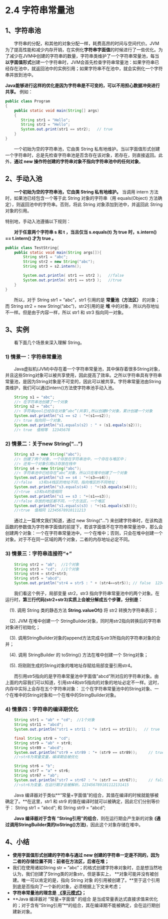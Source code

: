# 2.4 字符串常量池

## **1、字符串池**

　　字符串的分配，和其他的对象分配一样，耗费高昂的时间与空间代价。JVM为了提高性能和减少内存开销，在实例化**字符串字面值**的时候进行了一些优化。为了减少在JVM中创建的字符串的数量，字符串类维护了一个字符串常量池，每当**以字面值形式**创建一个字符串时，JVM会首先检查字符串常量池：如果字符串已经存在池中，就返回池中的实例引用；如果字符串不在池中，就会实例化一个字符串并放到池中。

**Java能够进行这样的优化是因为字符串是不可变的，可以不用担心数据冲突进行共享。** 例如：

```java
public class Program
{
    public static void main(String[] args)
    {
       String str1 = "Hello";  
       String str2 = "Hello"; 
       System.out.print(str1 == str2);   // true
    }
}
```

　　一个初始为空的字符串池，它由类 String 私有地维护。当以字面值形式创建一个字符串时，总是先检查字符串池是否含存在该对象，若存在，则直接返回。此外，**通过 new 操作符创建的字符串对象不指向字符串池中的任何对象**。

## **2、手动入池**

　　**一个初始为空的字符串池，它由类 String 私有地维护。** 当调用 intern 方法时，如果池已经包含一个等于此 String 对象的字符串（用 equals\(Object\) 方法确定），则返回池中的字符串。否则，将此 String 对象添加到池中，并返回此 String 对象的引用。

特别地，手动入池遵循以下规则：

　　**对于任意两个字符串 s 和 t ，当且仅当 s.equals\(t\) 为 true 时，s.intern\(\) == t.intern\(\) 才为 true 。** 　　

```java
public class TestString{
    public static void main(String args[]){
        String str1 = "abc";
        String str2 = new String("abc");
        String str3 = s2.intern();

        System.out.println( str1 == str2 );   //false
        System.out.println( str1 == str3 );   //true
    }
}
```

　　所以，对于 String str1 = “abc”，str1 引用的是 **常量池（方法区）** 的对象；而 String str2 = new String\(“abc”\)，str2引用的是 **堆** 中的对象，所以内存地址不一样。但是由于内容一样，所以 str1 和 str3 指向同一对象。

## **3、实例**

　　看下面几个场景来深入理解 String。

### 1\) 情景一：字符串常量池

　　Java虚拟机\(JVM\)中存在着一个字符串常量池，其中保存着很多String对象，并且这些String对象可以被共享使用，因此提高了效率。之所以字符串具有字符串常量池，是因为String对象是不可变的，因此可以被共享。字符串常量池由String类维护，我们可以通过intern\(\)方法使字符串池手动入池。

```java
    String s1 = "abc";     
    //↑ 在字符串池创建了一个对象  
    String s2 = "abc";     
    //↑ 字符串pool已经存在对象“abc”(共享),所以创建0个对象，累计创建一个对象  
    System.out.println("s1 == s2 : "+(s1==s2));    
    //↑ true 指向同一个对象，  
    System.out.println("s1.equals(s2) : " + (s1.equals(s2)));    
    //↑ true  值相等  12345678
```

### 2\) 情景二：关于new String\(“…”\)

```java
    String s3 = new String("abc");  
    //↑ 创建了两个对象，一个存放在字符串池中，一个存在与堆区中；  
    //↑ 还有一个对象引用s3存放在栈中  
    String s4 = new String("abc");  
    //↑ 字符串池中已经存在“abc”对象，所以只在堆中创建了一个对象  
    System.out.println("s3 == s4 : "+(s3==s4));  
    //↑false   s3和s4栈区的地址不同，指向堆区的不同地址；  
    System.out.println("s3.equals(s4) : "+(s3.equals(s4)));  
    //↑true  s3和s4的值相同  
    System.out.println("s1 == s3 : "+(s1==s3));  
    //↑false 存放的地区都不同，一个方法区，一个堆区  
    System.out.println("s1.equals(s3) : "+(s1.equals(s3)));  
    //↑true  值相同 12345678910111213
```

　　通过上一篇博文我们知道，通过 new String\(“…”\) 来创建字符串时，在该构造函数的参数值为字符串字面值的前提下，若该字面值不在字符串常量池中，那么会创建两个对象：一个在字符串常量池中，一个在堆中；否则，只会在堆中创建一个对象。对于不在同一区域的两个对象，二者的内存地址必定不同。

### 3\) 情景三：字符串连接符“+”

```java
    String str2 = "ab";  //1个对象  
    String str3 = "cd";  //1个对象                                         
    String str4 = str2+str3;                                        
    String str5 = "abcd";    
    System.out.println("str4 = str5 : " + (str4==str5)); // false  12345
```

　　我们看这个例子，局部变量 str2，str3 指向字符串常量池中的两个对象。在运行时，**第三行代码\(str2+str3\)实质上会被分解成五个步骤，分别是：**

　\(1\). 调用 String 类的静态方法 **String.valueOf\(\)** 将 str2 转换为字符串表示；

　\(2\). JVM 在堆中创建一个 StringBuilder对象，同时用str2指向转换后的字符串对象进行初始化；　

　\(3\). 调用StringBuilder对象的append方法完成与str3所指向的字符串对象的合并；

　\(4\). 调用 StringBuilder 的 toString\(\) 方法在堆中创建一个 String对象；

　\(5\). 将刚刚生成的String对象的堆地址存赋给局部变量引用str4。

　　而引用str5指向的是字符串常量池中字面值”abcd”所对应的字符串对象。由上面的内容我们可以知道，引用str4和str5指向的对象的地址必定不一样。这时，内存中实际上会存在五个字符串对象： 三个在字符串常量池中的String对象、一个在堆中的String对象和一个在堆中的StringBuilder对象。

### 4\) 情景四：字符串的编译期优化

```java
    String str1 = "ab" + "cd";  //1个对象  
    String str11 = "abcd";   
    System.out.println("str1 = str11 : "+ (str1 == str11));   // true

    final String str8 = "cd";  
    String str9 = "ab" + str8;  
    String str89 = "abcd";  
    System.out.println("str9 = str89 : "+ (str9 == str89));     // true
    //↑str8为常量变量，编译期会被优化  

    String str6 = "b";  
    String str7 = "a" + str6;  
    String str67 = "ab";  
    System.out.println("str7 = str67 : "+ (str7 == str67));     // false
    //↑str6为变量，在运行期才会被解析。123456789101112131415
```

　　Java 编译器对于类似**“常量+字面值”的组合，其值在编译的时候就能够被确定了。**在这里，str1 和 str9 的值在编译时就可以被确定，因此它们分别等价于： String str1 = “abcd”; 和 String str9 = “abcd”;

　　**Java 编译器对于含有 “String引用”的组合**，则在运行期会产生新的对象 **\(通过调用StringBuilder类的toString\(\)方法\)**，因此这个对象存储在堆中。

## **4、小结**

* **使用字面值形式创建的字符串与通过 new 创建的字符串一定是不同的，因为二者的存储位置不同：前者在方法区，后者在堆；**
* 我们在使用诸如String str = “abc”；的格式创建字符串对象时，总是想当然地认为，我们创建了String类的对象str。但是事实上， **对象可能并没有被创建。唯一可以肯定的是，指向 String 对象 的引用被创建了。**至于这个引用到底是否指向了一个新的对象，必须根据上下文来考虑；
* **字符串常量池的理念是** [**《享元模式》**](http://blog.csdn.net/justloveyou_/article/details/55045638)**；**
* **Java 编译器对 “常量+字面值” 的组合 是当成常量表达式直接求值来优化的；对于含有“String引用”**的组合，其在编译期不能被确定，会在运行期创建新对象。

